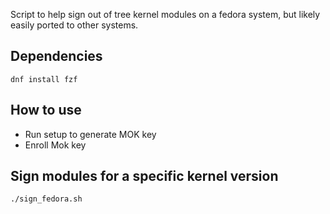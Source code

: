Script to help sign out of tree kernel modules on a fedora system, but likely easily ported to other systems.

## Dependencies
`dnf install fzf`

## How to use

- Run setup to generate MOK key
- Enroll Mok key

## Sign modules for a specific kernel version

`./sign_fedora.sh`

